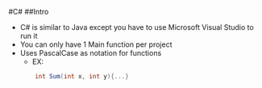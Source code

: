 #C#
##Intro
- C# is similar to Java except you have to use Microsoft Visual Studio to run it
- You can only have 1 Main function per project
- Uses PascalCase as notation for functions
    - EX: 
    ```csharp
        int Sum(int x, int y){...}
    ```
